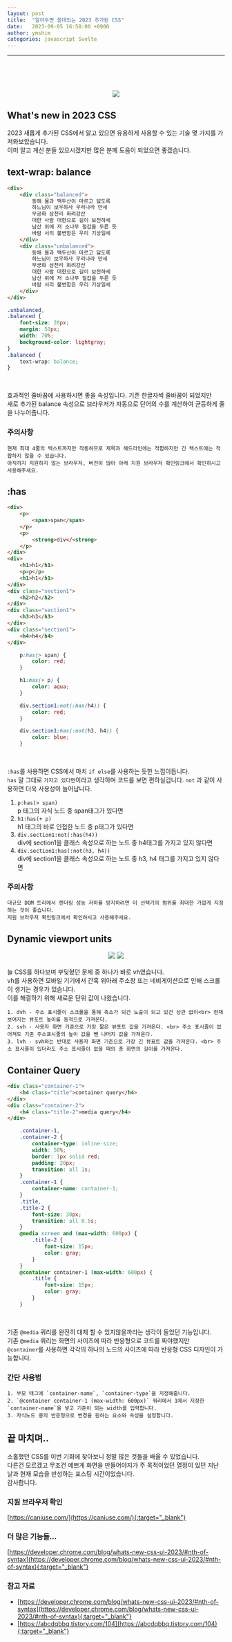 ```yaml
---
layout: post
title:  "알아두면 쓸데있는 2023 추가된 CSS"
date:   2023-09-05 16:58:00 +0900
author: ymshim
categories: javascript Svelte
---
```


<hr/>

<div style="text-align: center; margin-top: 80px">
<img src="https://img1.daumcdn.net/thumb/R1280x0/?scode=mtistory2&fname=https%3A%2F%2Fblog.kakaocdn.net%2Fdn%2FcXK3Hu%2FbtqCQoKyfuZ%2FS1XHRYJ6kB53EZEAMSMCQK%2Fimg.png" style="max-width: 100px">
</div>

## What's new in 2023 CSS 
2023 새롭게 추가된 CSS에서 알고 있으면 유용하게 사용할 수 있는 기술 몇 가지를 가져와보았습니다.<br>
이미 알고 계신 분들 있으시겠지만 많은 분께 도움이 되었으면 좋겠습니다.

## text-wrap: balance
``` html
<div>
    <div class="balanced">
        동해 물과 백두산이 마르고 닳도록
        하느님이 보우하사 우리나라 만세
        무궁화 삼천리 화려강산
        대한 사람 대한으로 길이 보전하세
        남산 위에 저 소나무 철갑을 두른 듯
        바람 서리 불변함은 우리 기상일세
    </div>
    <div class="unbalanced">
        동해 물과 백두산이 마르고 닳도록
        하느님이 보우하사 우리나라 만세
        무궁화 삼천리 화려강산
        대한 사람 대한으로 길이 보전하세
        남산 위에 저 소나무 철갑을 두른 듯
        바람 서리 불변함은 우리 기상일세
    </div>
</div>
```
```css
.unbalanced,
.balanced {
    font-size: 20px;
    margin: 50px;
    width: 70%;
    background-color: lightgray;
}
.balanced {
    text-wrap: balance;
}
```
<br>

효과적인 줄바꿈에 사용하시면 좋을 속성입니다. 기존 한글자씩 줄바꿈이 되었지만 <br>
새로 추가된 balance 속성으로 브라우저가 자동으로 단어의 수를 계산하여 균등하게 줄을 나누어줍니다.

### 주의사항
```
현재 최대 4줄의 텍스트까지만 작동하므로 제목과 헤드라인에는 적합하지만 긴 텍스트에는 적합하지 않을 수 있습니다.
아직까지 지원하지 않는 브라우저, 버전이 많아 아래 지원 브라우저 확인링크에서 확인하시고 사용해주세요.
```

## :has
```html
<div>
    <p>
        <span>span</span>
    </p>
    <p>
        <strong>div</<strong>
    </p>
</div>
<div>
    <h1>h1</h1>
    <p>p</p>
    <h1>h1</h1>
</div>
<div class="section1">
    <h2>h2</h2>
</div>
<div class="section1">
    <h3>h3</h3>
</div>
<div class="section1">
    <h4>h4</h4>
</div>
```
```css
    p:has(> span) {
        color: red;
    }

    h1:has(+ p) {
        color: aqua;
    }

    div.section1:not(:has(h4)) {
        color: red;
    }

    div.section1:has(:not(h3, h4)) {
        color: blue;
    }
```
<br>

`:has`를 사용하면 CSS에서 마치 `if else`를 사용하는 듯한 느낌이듭니다.<br>
`has` 말 그대로 `가지고 있다면`이라고 생각하며 코드를 보면 편하실겁니다.
`not` 과 같이 사용하면 더욱 사용성이 늘어납니다.

1. `p:has(> span)` <br> p 태그의 자식 노드 중 span태그가 있다면 
2. `h1:has(+ p)` <br> h1 태그의 바로 인접한 노드 중 p태그가 있다면
3. `div.section1:not(:has(h4))` <br> div에 section1을 클래스 속성으로 하는 노드 중 h4태그를 가지고 있지 않다면
4. `div.section1:has(:not(h3, h4))` <br> div에 section1을 클래스 속성으로 하는 노드 중 h3, h4 태그를 가지고 있지 않다면

### 주의사항
```
대규모 DOM 트리에서 렌더링 성능 저하를 방지하려면 이 선택기의 범위를 최대한 가깝게 지정하는 것이 좋습니다.
지원 브라우저 확인링크에서 확인하시고 사용해주세요.
```

## Dynamic viewport units
<div style="text-align: center">
<img src="https://wd.imgix.net/image/HodOHWjMnbNw56hvNASHWSgZyAf2/uhcpJi4cZjgCoyPc9hiF.png?auto=format&w=845" style="max-width: 1000px">
<img src="https://img1.daumcdn.net/thumb/R1280x0/?scode=mtistory2&fname=https%3A%2F%2Fblog.kakaocdn.net%2Fdn%2FdeBINL%2FbtsnCjQhY3z%2FEWoWmkK4EMbCOz64d2mDqK%2Fimg.png" style="max-width: 1000px">
</div>
<br>
늘 CSS를 하다보며 부딪혔던 문제 중 하나가 바로 vh였습니다.<br> 
vh를 사용하면 모바일 기기에서 간혹 위아래 주소창 또는 네비게이션으로 인해 스크롤이 생기는 경우가 있습니다.<br>
이를 해결하기 위해 새로운 단위 값이 나왔습니다.<br>

```
1. dvh - 주소 표시줄이 스크롤을 통해 축소가 되건 노출이 되고 있건 상관 없이<br> 현재 보여지는 뷰포트 높이를 동적으로 가져온다.
2. svh - 사용자 화면 기준으로 가장 짧은 뷰포트 값을 가져온다. <br> 주소 표시줄이 없어져도 기존 주소표시줄의 높이 값을 뺀 나머지 값을 가져온다.
3. lvh - svh와는 반대로 사용자 화면 기준으로 가장 긴 뷰표트 값을 가져온다. <br> 주소 표시줄이 있더라도 주소 표시줄이 없을 때의 총 화면의 길이를 가져온다.
```

## Container Query
```html
<div class="container-1">
    <h4 class="title">container query</h4>
</div>
<div class="container-2">
    <h4 class="title-2">media query</h4>
</div>
```
```css
    .container-1,
    .container-2 {
        container-type: inline-size;
        width: 50%;
        border: 1px solid red;
        padding: 20px;
        transition: all 1s;
    }
    .container-1 {
        container-name: container-1;
    }
    .title,
    .title-2 {
        font-size: 30px;
        transition: all 0.5s;
    }
    @media screen and (max-width: 600px) {
        .title-2 {
            font-size: 15px;
            color: gray;
        }
    }
    @container container-1 (max-width: 600px) {
        .title {
            font-size: 15px;
            color: gray;
        }
    }
```
<br>

기존 `@media` 쿼리를 완전히 대체 할 수 있지않을까라는 생각이 들었던 기능입니다.<br>
기존 `@media` 쿼리는 화면의 사이즈에 따라 반응형으로 코드를 짜야했지만<br>
`@container`를 사용하면 각각의 하나의 노드의 사이즈에 따라 반응형 CSS 디자인이 가능합니다.<br>


### 간단 사용법
```
1. 부모 태그에 `container-name`, `container-type`을 지정해줍니다.
2. `@container container-1 (max-width: 600px)` 쿼리에서 1에서 지정한 `container-name`을 넣고 기준이 되는 width를 입력합니다.
3. 자식노드 중의 반응형으로 변경을 원하는 요소와 속성을 설정합니다.
``` 

## 끝 마치며..

소홀했던 CSS를 이번 기회에 찾아보니 정말 많은 것들을 배울 수 있었습니다.<br>
다른건 모르겠고 무조건 예쁘게 화면을 만들어야지가 주 목적이었던 열정이 있던 지난 날과 현재 모습을 반성하는 포스팅 시간이었습니다.<br>
감사합니다.

### 지원 브라우저 확인
[https://caniuse.com/](https://caniuse.com/){:target="_blank"}

### 더 많은 기능들...
[https://developer.chrome.com/blog/whats-new-css-ui-2023/#nth-of-syntax](https://developer.chrome.com/blog/whats-new-css-ui-2023/#nth-of-syntax){:target="_blank"}

### 참고 자료
- [https://developer.chrome.com/blog/whats-new-css-ui-2023/#nth-of-syntax](https://developer.chrome.com/blog/whats-new-css-ui-2023/#nth-of-syntax){:target="_blank"}
- [https://abcdqbbq.tistory.com/104](https://abcdqbbq.tistory.com/104){:target="_blank"}
